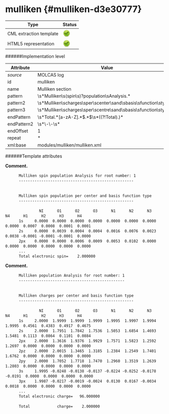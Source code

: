 # mulliken {#mulliken-d3e30777}


| Type                                                                                                                                                | Status                                                                                                                                              |
|----|----|
| CML extraction template                                                                                                                             | ![](/imgs/Total.png)                                                                                                                                |
| HTML5 representation                                                                                                                                | ![](/imgs/Total.png)                                                                                                                                |

######Implementation level

| Attribute                                                                                                                                           | Value                                                                                                                                               |
|----|----|
| *source*                                                                                                                                            | MOLCAS log                                                                                                                                          |
| id                                                                                                                                                  | mulliken                                                                                                                                            |
| name                                                                                                                                                | Mulliken section                                                                                                                                    |
| pattern                                                                                                                                             | \\s\*Mulliken\\s(spin\\s)?population\\sAnalysis.\*                                                                                                  |
| pattern2                                                                                                                                            | \\s\*Mulliken\\scharges\\sper\\scenter\\sand\\sbasis\\sfunction\\stype.\*                                                                           |
| pattern3                                                                                                                                            | \\s\*Mulliken\\scharges\\sper\\scentre\\sand\\sbasis\\sfunction\\stype\\s\*                                                                         |
| endPattern                                                                                                                                          | \\s\*Total.\*\[a-zA-Z\].\*\$.\*\$\\s\*((?!Total).)\*                                                                                                |
| endPattern2                                                                                                                                         | \\s\*\\-\\-\\s\*                                                                                                                                    |
| endOffset                                                                                                                                           | 1                                                                                                                                                   |
| repeat                                                                                                                                              | \*                                                                                                                                                  |
| xml:base                                                                                                                                            | modules/mulliken/mulliken.xml                                                                                                                       |

######Template attributes

**Comment.**

          Mulliken spin population Analysis for root number: 1
          ---------------------------------------------------
                
          
          Mulliken spin population per center and basis function type
          ---------------------------------------------------
     
                   NI      O1      O2      O3      N1      N2      N3      N4      H1      H2      H3      H4  
          1s     0.0000  0.0000  0.0000  0.0000  0.0000  0.0000  0.0000  0.0000  0.0007  0.0008  0.0001  0.0001
          2s     0.0000  0.0039  0.0004  0.0004  0.0016  0.0076  0.0023  0.0038 -0.0001 -0.0001 -0.0001  0.0000
          2px    0.0000  0.0000  0.0006  0.0009  0.0053  0.0102  0.0000  0.0000  0.0000  0.0000  0.0000  0.0000 
          ...
          Total electronic spin=    2.000000
        

**Comment.**

          Mulliken population Analysis for root number: 1
          -----------------------------------------------
     
     
          Mulliken charges per center and basis function type
          ---------------------------------------------------
        
                   NI      O1      O2      O3      N1      N2      N3      N4      H1      H2      H3      H4  
          1s     2.0000  1.9999  1.9999  1.9999  1.9995  1.9997  1.9994  1.9995  0.4561  0.4383  0.4917  0.4675
          2s     2.0000  1.7951  1.7842  1.7536  1.5053  1.6854  1.4693  1.5481  0.1113  0.0864  0.1101  0.0884
          2px    2.0000  1.3616  1.9376  1.9929  1.7571  1.5823  1.2592  1.2697  0.0000  0.0000  0.0000  0.0000
          2pz    2.0000  2.0015  1.3465  1.3185  1.2384  1.2549  1.7401  1.6762  0.0000  0.0000  0.0000  0.0000
          2py    2.0000  1.7052  1.7718  1.7470  1.2960  1.3519  1.2639  1.2803  0.0000  0.0000  0.0000  0.0000
          3s     1.9995 -0.0248 -0.0138 -0.0137 -0.0224 -0.0252 -0.0178 -0.0191  0.0000  0.0000  0.0000  0.0000
          3px    1.9987 -0.0217 -0.0019 -0.0024  0.0130  0.0167 -0.0034  0.0018  0.0000  0.0000  0.0000  0.0000
          ...
          Total electronic charge=   96.000000
     
          Total            charge=    2.000000
        
